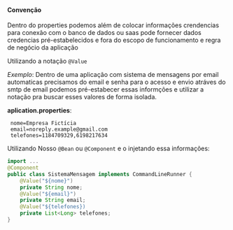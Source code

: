 #### Convenção
Dentro do properties podemos além de colocar informações crendencias para conexão com o banco de dados ou saas pode fornecer dados credencias pré-estabelecidos e fora do escopo de funcionamento e regra de negócio da aplicação

Utilizando a notação `@Value`

*Exemplo*:
 Dentro de uma aplicação com sistema de mensagens por email automaticas precisamos do email e senha para o acesso e envio atráves do smtp de email podemos pré-estabecer essas informções e utilizar a notação pra buscar esses valores de forma isolada.

 **aplication.properties**:
```properties
 nome=Empresa Fictícia
 email=noreply.example@gmail.com
 telefones=1184709329,6198217634
```

Utilizando Nosso `@Bean` ou `@Component` e o injetando essa informações:
```java
import ...
@Component 
public class SistemaMensagem implements CommandLineRunner {
	@Value("${nome}")
	private String nome;
	@Value("${email}")
	private String email;
	@Value("${telefones})
	private List<Long> telefones;
}
```

